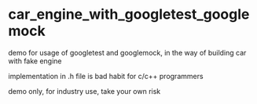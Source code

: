 car_engine_with_googletest_googlemock
=====================================

demo for usage of googletest and googlemock, in the way of building car with fake engine

implementation in .h file is bad habit for c/c++ programmers

demo only, for industry use, take your own risk
